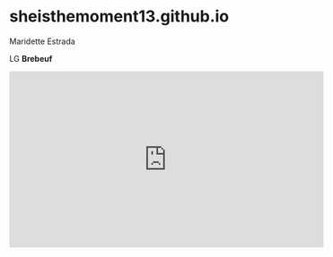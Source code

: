 # sheisthemoment13.github.io
Maridette Estrada 

LG **Brebeuf**

<iframe width="560" height="315" src="https://www.youtube.com/embed/8U0U75HdOP4?start=72" title="YouTube video player" frameborder="0" allow="accelerometer; autoplay; clipboard-write; encrypted-media; gyroscope; picture-in-picture; web-share" allowfullscreen></iframe>
